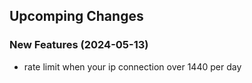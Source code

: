 ## Upcomping Changes

### New Features (2024-05-13)
* rate limit when your ip connection over 1440 per day